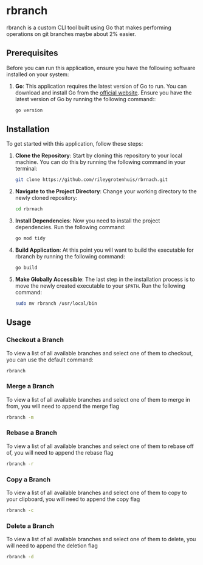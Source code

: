 # rbranch

rbranch is a custom CLI tool built using Go that makes performing operations on git branches maybe about 2% easier.

## Prerequisites

Before you can run this application, ensure you have the following software installed on your system:

1. **Go**: This application requires the latest version of Go to run. You can download and install Go from the [official website](https://go.dev/dl/). Ensure you have the latest version of Go by running the following command::

    ```bash
    go version
    ```

## Installation

To get started with this application, follow these steps:

1. **Clone the Repository**: Start by cloning this repository to your local machine. You can do this by running the following command in your terminal:

    ```bash
    git clone https://github.com/rileygrotenhuis/rbrnach.git
    ```

2. **Navigate to the Project Directory**: Change your working directory to the newly cloned repository:

    ```bash
    cd rbrnach
    ```

3. **Install Dependencies**: Now you need to install the project dependencies. Run the following command:

   ```bash
   go mod tidy
   ```

4. **Build Application**: At this point you will want to build the executable for rbranch by running the following command:

    ```bash
    go build
    ```

5. **Make Globally Accessible**: The last step in the installation process is to move the newly created executable to your `$PATH`. Run the following command:

    ```bash
    sudo mv rbranch /usr/local/bin
    ```

## Usage

### Checkout a Branch

To view a list of all available branches and select one of them to checkout, you can use the default command:

```bash
rbranch
```

### Merge a Branch

To view a list of all available branches and select one of them to merge in from, you will need to append the merge flag

```bash
rbranch -m
```

### Rebase a Branch

To view a list of all available branches and select one of them to rebase off of, you will need to append the rebase flag

```bash
rbranch -r
```

### Copy a Branch

To view a list of all available branches and select one of them to copy to your clipboard, you will need to append the copy flag

```bash
rbranch -c
```

### Delete a Branch

To view a list of all available branches and select one of them to delete, you will need to append the deletion flag

```bash
rbranch -d
```